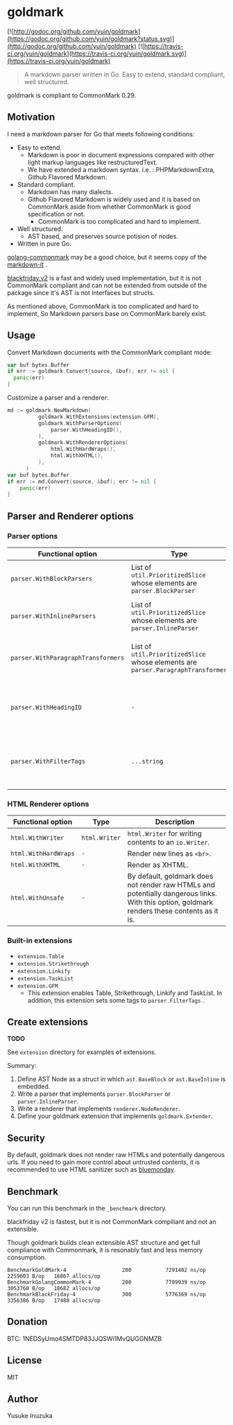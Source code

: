 goldmark
==========================================

[![http://godoc.org/github.com/yuin/goldmark](https://godoc.org/github.com/yuin/goldmark?status.svg)](http://godoc.org/github.com/yuin/goldmark)
[![https://travis-ci.org/yuin/goldmark](https://travis-ci.org/yuin/goldmark.svg)](https://travis-ci.org/yuin/goldmark)

> A markdown parser written in Go. Easy to extend, standard compliant, well structured.

goldmark is compliant to CommonMark 0.29.

Motivation
----------------------
I need a markdown parser for Go that meets following conditions:

- Easy to extend.
    - Markdown is poor in document expressions compared with other light markup languages like restructuredText.
    - We have extended a markdown syntax. i.e. : PHPMarkdownExtra, Github Flavored Markdown.
- Standard compliant.
    - Markdown has many dialects.
    - Github Flavored Markdown is widely used and it is based on CommonMark aside from whether CommonMark is good specification or not.
        - CommonMark is too complicated and hard to implement.
- Well structured.
    - AST based, and preserves source potision of nodes.
- Written in pure Go.

[golang-commonmark](https://gitlab.com/golang-commonmark/markdown) may be a good choice, but it seems copy of the [markdown-it](https://github.com/markdown-it) .

[blackfriday.v2](https://github.com/russross/blackfriday/tree/v2) is a fast and widely used implementation, but it is not CommonMark compliant and can not be extended from outside of the package since it's AST is not interfaces but structs.

As mentioned above, CommonMark is too complicated and hard to implement, So Markdown parsers base on CommonMark barely exist.

Usage
----------------------

Convert Markdown documents with the CommonMark compliant mode:

```go
var buf bytes.Buffer
if err := goldmark.Convert(source, &buf); err != nil {
  panic(err)
}
```

Customize a parser and a renderer:

```go
md := goldmark.NewMarkdown(
          goldmark.WithExtensions(extension.GFM),
          goldmark.WithParserOptions(
              parser.WithHeadingID(),
          ),
          goldmark.WithRendererOptions(
              html.WithHardWraps(),
              html.WithXHTML(),
          ),
      )
var buf bytes.Buffer
if err := md.Convert(source, &buf); err != nil {
    panic(err)
}
```

Parser and Renderer options
------------------------------

### Parser options

| Functional option | Type | Description |
| ----------------- | ---- | ----------- |
| `parser.WithBlockParsers` | List of `util.PrioritizedSlice` whose elements are `parser.BlockParser` | Parsers for parsing block level elements. | 
| `parser.WithInlineParsers` | List of `util.PrioritizedSlice` whose elements are `parser.InlineParser` | Parsers for parsing inline level elements. | 
| `parser.WithParagraphTransformers` | List of `util.PrioritizedSlice` whose elements are `parser.ParagraphTransformer` | Transformers for transforming paragraph nodes. | 
| `parser.WithHeadingID` | `-` | Enables custom heading ids( `{#custom-id}` ) and auto heading ids. |
| `parser.WithFilterTags` | `...string` | HTML tag names forbidden in HTML blocks and Raw HTMLs. |

### HTML Renderer options

| Functional option | Type | Description |
| ----------------- | ---- | ----------- |
| `html.WithWriter` | `html.Writer` | `html.Writer` for writing contents to an `io.Writer`. |
| `html.WithHardWraps` | `-` | Render new lines as `<br>`.|
| `html.WithXHTML` | `-` | Render as XHTML. |
| `html.WithUnsafe` | `-` | By default, goldmark does not render raw HTMLs and potentially dangerous links. With this option, goldmark renders these contents as it is. |

### Built-in extensions

- `extension.Table`
- `extension.Strikethrough`
- `extension.Linkify`
- `extension.TaskList`
- `extension.GFM`
  - This extension enables Table, Strikethrough, Linkify and TaskList.
    In addition, this extension sets some tags to `parser.FilterTags` .

Create extensions
--------------------
**TODO**

See `extension` directory for examples of extensions.

Summary:

1. Define AST Node as a struct in which `ast.BaseBlock` or `ast.BaseInline` is embedded.
2. Write a parser that implements `parser.BlockParser` or `parser.InlineParser`.
3. Write a renderer that implements `renderer.NodeRenderer`.
4. Define your goldmark extension that implements `goldmark.Extender`.

Security
--------------------
By default, goldmark does not render raw HTMLs and potentially dangerous urls.
If you need to gain more control about untrusted contents, it is recommended to
use HTML sanitizer such as [bluemonday](https://github.com/microcosm-cc/bluemonday).

Benchmark
--------------------
You can run this benchmark in the `_benchmark` directory.

blackfriday v2 is fastest, but it is not CommonMark compiliant and not an extensible.

Though goldmark builds clean extensible AST structure and get full compliance with 
Commonmark, it is resonably fast and less memory consumption.

```
BenchmarkGoldMark-4                  200           7291402 ns/op         2259603 B/op   16867 allocs/op
BenchmarkGolangCommonMark-4          200           7709939 ns/op         3053760 B/op   18682 allocs/op
BenchmarkBlackFriday-4               300           5776369 ns/op         3356386 B/op   17480 allocs/op
```

Donation
--------------------
BTC: 1NEDSyUmo4SMTDP83JJQSWi1MvQUGGNMZB

License
--------------------
MIT

Author
--------------------
Yusuke Inuzuka
